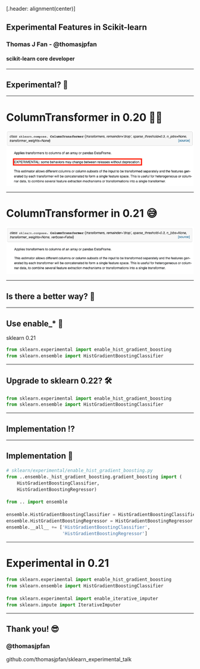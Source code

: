 [.header: alignment(center)]

## Experimental Features in Scikit-learn

### Thomas J Fan - @thomasjpfan

#### scikit-learn core developer

---

## Experimental? 🔬

---

# ColumnTransformer in 0.20 🕵️‍♂️

![inline](images/column_transformer_experimental.png)

---

# ColumnTransformer in 0.21 😅

![inline](images/column_transformer_021.png)

---

## Is there a better way? 🤔

---

## Use enable\_\* 🤗

sklearn 0.21

```python
from sklearn.experimental import enable_hist_gradient_boosting
from sklearn.ensemble import HistGradientBoostingClassifier
```

---

## Upgrade to sklearn 0.22? 🛠

```python
from sklearn.experimental import enable_hist_gradient_boosting
from sklearn.ensemble import HistGradientBoostingClassifier
```

---

## Implementation ⁉️

---

## Implementation 🤯

```python
# sklearn/experimental/enable_hist_gradient_boosting.py
from ..ensemble._hist_gradient_boosting.gradient_boosting import (
    HistGradientBoostingClassifier,
    HistGradientBoostingRegressor)

from .. import ensemble

ensemble.HistGradientBoostingClassifier = HistGradientBoostingClassifier
ensemble.HistGradientBoostingRegressor = HistGradientBoostingRegressor
ensemble.__all__ += ['HistGradientBoostingClassifier',
                     'HistGradientBoostingRegressor']
```

---

# Experimental in 0.21

```python
from sklearn.experimental import enable_hist_gradient_boosting
from sklearn.ensemble import HistGradientBoostingClassifier

from sklearn.experimental import enable_iterative_imputer
from sklearn.impute import IterativeImputer
```

---

## Thank you! 😎

### @thomasjpfan

github.com/thomasjpfan/sklearn_experimental_talk
